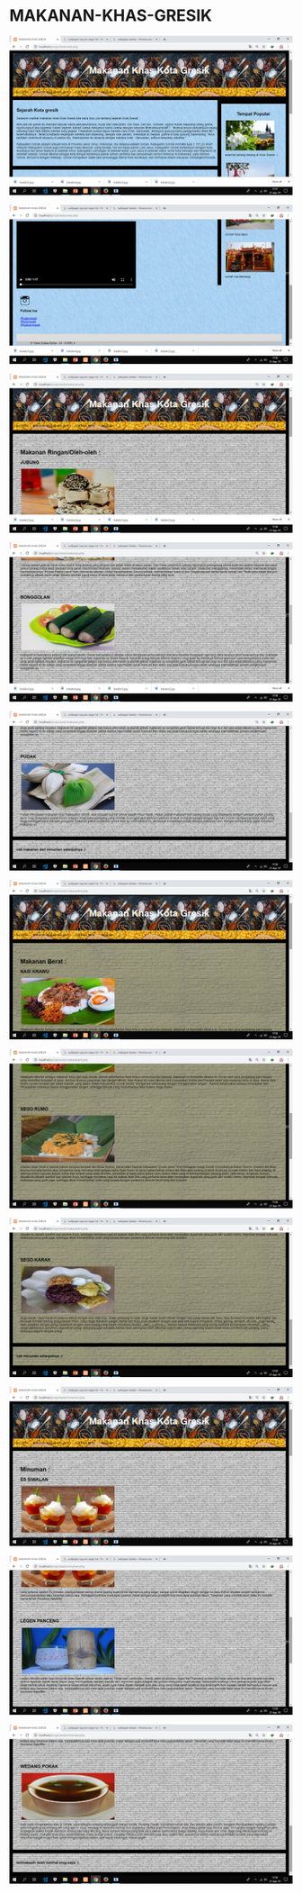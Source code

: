 # MAKANAN-KHAS-GRESIK
![alt_text](https://github.com/Valenzidanae/MAKANAN-KHAS-GRESIK/blob/master/Screenshot%20(219).png?raw=true)

![alt_text](https://github.com/Valenzidanae/MAKANAN-KHAS-GRESIK/blob/master/Screenshot%20(220).png?raw=true)

![alt_text](https://github.com/Valenzidanae/MAKANAN-KHAS-GRESIK/blob/master/Screenshot%20(221).png?raw=true)

![alt_text](https://github.com/Valenzidanae/MAKANAN-KHAS-GRESIK/blob/master/Screenshot%20(222).png?raw=true)

![alt_text](https://github.com/Valenzidanae/MAKANAN-KHAS-GRESIK/blob/master/Screenshot%20(223).png?raw=true)

![alt_text](https://github.com/Valenzidanae/MAKANAN-KHAS-GRESIK/blob/master/Screenshot%20(224).png?raw=true)

![alt_text](https://github.com/Valenzidanae/MAKANAN-KHAS-GRESIK/blob/master/Screenshot%20(225).png?raw=true)

![alt_text](https://github.com/Valenzidanae/MAKANAN-KHAS-GRESIK/blob/master/Screenshot%20(226).png?raw=true)

![alt_text](https://github.com/Valenzidanae/MAKANAN-KHAS-GRESIK/blob/master/Screenshot%20(227).png?raw=true)

![alt_text](https://github.com/Valenzidanae/MAKANAN-KHAS-GRESIK/blob/master/Screenshot%20(228).png?raw=true)

![alt_text](https://github.com/Valenzidanae/MAKANAN-KHAS-GRESIK/blob/master/Screenshot%20(229).png?raw=true)

